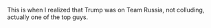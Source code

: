 This is when I realized that Trump was on Team Russia, not colluding, actually one of the top guys.
